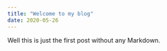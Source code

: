 ```yaml
---
title: "Welcome to my blog"
date: 2020-05-26
---
```


Well this is just the first post without any Markdown.
